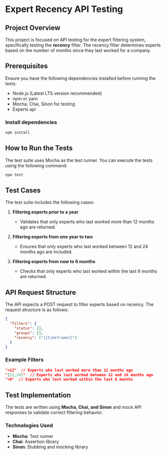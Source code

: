 # Expert Recency API Testing

## Project Overview
This project is focused on API testing for the expert filtering system, specifically testing the **recency** filter. The recency filter determines experts based on the number of months since they last worked for a company.

## Prerequisites
Ensure you have the following dependencies installed before running the tests:

- Node.js (Latest LTS version recommended)
- npm or yarn
- Mocha, Chai, Sinon for testing
- Experts api 

### Install dependencies
```sh
npm install
```

## How to Run the Tests
The test suite uses Mocha as the test runner. You can execute the tests using the following command:

```sh
npm test
```

## Test Cases
The test suite includes the following cases:

1. **Filtering experts prior to a year**
   - Validates that only experts who last worked more than 12 months ago are returned.

2. **Filtering experts from one year to two**
   - Ensures that only experts who last worked between 12 and 24 months ago are included.

3. **Filtering experts from now to 6 months**
   - Checks that only experts who last worked within the last 6 months are returned.

## API Request Structure
The API expects a POST request to filter experts based on recency. The request structure is as follows:

```json
{
  "filters": {
    "status": [],
    "groups": [],
    "recency": ["{{timeframe}}"]
  }
}
```

### Example Filters
```json
">12"  // Experts who last worked more than 12 months ago
"[12,24]"  // Experts who last worked between 12 and 24 months ago
"<6"  // Experts who last worked within the last 6 months
```

## Test Implementation
The tests are written using **Mocha, Chai, and Sinon** and mock API responses to validate correct filtering behavior.

### Technologies Used
- **Mocha**: Test runner
- **Chai**: Assertion library
- **Sinon**: Stubbing and mocking library


